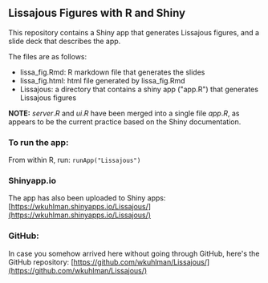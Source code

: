 ## Lissajous Figures with R and Shiny
This repository contains a Shiny app that generates Lissajous figures, and a slide deck that describes the app.

The files are as follows:

-  lissa_fig.Rmd: R markdown file that generates the slides
-  lissa_fig.html: html file generated by lissa_fig.Rmd
-  Lissajous: a directory that contains a shiny app ("app.R") that generates Lissajous figures

**NOTE:** $server.R$ and $ui.R$ have been merged into a single file $app.R$, as appears to be the current practice based on the Shiny documentation.

### To run the app:
From within R, run: `runApp("Lissajous")`

### Shinyapp.io
The app has also been uploaded to Shiny apps: 
[https://wkuhlman.shinyapps.io/Lissajous/](https://wkuhlman.shinyapps.io/Lissajous/)

### GitHub:
In case you somehow arrived here without going through GitHub, here's the GitHub repository:
[https://github.com/wkuhlman/Lissajous/](https://github.com/wkuhlman/Lissajous/)

